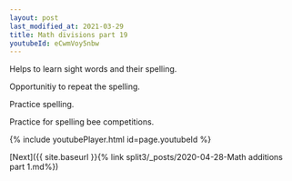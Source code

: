 ```yaml
---
layout: post
last_modified_at: 2021-03-29
title: Math divisions part 19
youtubeId: eCwmVoy5nbw
---
```

 
 
Helps to learn sight words and their spelling.

Opportunitiy to repeat the spelling. 

Practice spelling. 
 
Practice for spelling bee competitions. 
 
{% include youtubePlayer.html id=page.youtubeId %}
 
 

[Next]({{ site.baseurl }}{% link  split3/_posts/2020-04-28-Math additions part 1.md%})
 

